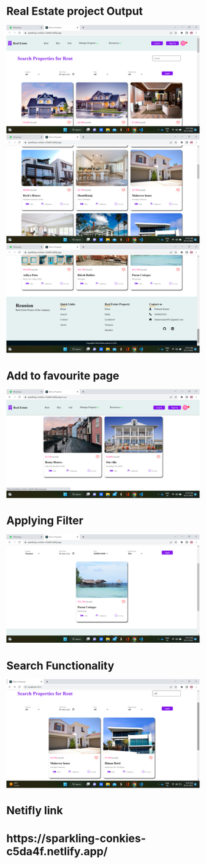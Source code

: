 # Real Estate project Output

<img src="./public/assets/Screenshot%20(144).png">
<img src="./public/assets/Screenshot%20(145).png">
<img src="./public/assets/Screenshot%20(146).png">

# Add to favourite page

<img src="./public/assets/Screenshot%20(147).png">

# Applying Filter

<img src="./public/assets/Screenshot%20(148).png">

# Search Functionality

<img src="./public/assets/Screenshot%20(149).png">

# Netifly link

<h1>https://sparkling-conkies-c5da4f.netlify.app/</h1>
